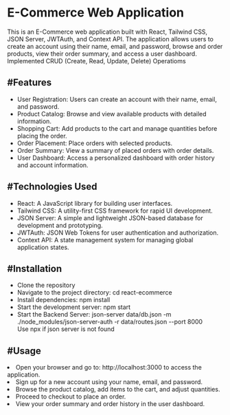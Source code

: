 # E-Commerce Web Application


This is an E-Commerce web application built with React, Tailwind CSS, JSON Server, JWTAuth, and Context API. The application allows users to create an account using their name, email, and password, browse and order products, view their order summary, and access a user dashboard.
Implemented CRUD (Create, Read, Update, Delete) Operatioms


<h2>#Features</h2>
<ul>
<li>User Registration: Users can create an account with their name, email, and password.</li>
<li>Product Catalog: Browse and view available products with detailed information.</li>
<li>Shopping Cart: Add products to the cart and manage quantities before placing the order.</li>
<li>Order Placement: Place orders with selected products.</li>
<li>Order Summary: View a summary of placed orders with order details.</li>
<li>User Dashboard: Access a personalized dashboard with order history and account information.</li>
</ul>


<h2>#Technologies Used</h2>

<ul>
<li>React: A JavaScript library for building user interfaces.</li>
<li>Tailwind CSS: A utility-first CSS framework for rapid UI development.</li>
<li>JSON Server: A simple and lightweight JSON-based database for development and prototyping.</li>
<li>JWTAuth: JSON Web Tokens for user authentication and authorization.</li>
<li>Context API: A state management system for managing global application states.</li>
</ul>

<h2>#Installation</h2>
<ul>
<li>Clone the repository</li>
<li>Navigate to the project directory: cd react-ecommerce</li>
<li>Install dependencies: npm install</li>
<li>Start the development server: npm start</li>
<li>Start the Backend Server: json-server data/db.json -m ./node_modules/json-server-auth -r data/routes.json  --port 8000</li>
<l1>Use npx if json server is not found </li>
</ul>

<h2>#Usage</h2>
<ul></ul>
<li>Open your browser and go to: http://localhost:3000 to access the application.</li>
<li>Sign up for a new account using your name, email, and password.</li>
<li>Browse the product catalog, add items to the cart, and adjust quantities.</li>
<li>Proceed to checkout to place an order.</li>
<li>View your order summary and order history in the user dashboard.</li>
</ul>

